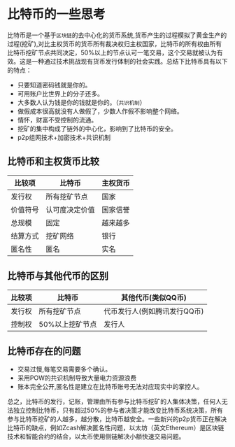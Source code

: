 # 比特币的一些思考

比特币是一个基于`区块链`的去中心化的货币系统,货币产生的过程模拟了黄金生产的过程(挖矿),对比主权货币的货币所有裁决权归主权国家，比特币的所有权由所有比特币挖矿节点共同决定，50%以上的节点认可一笔交易，这个交易就被认为有效。这是一种通过技术挑战现有货币发行体制的社会实践。总结下比特币具有以下的特点：

- 只要知道密码钱就是你的。
- 可用账户比世界上的分子还多。
- 大多数人认为钱是你的钱就是你的。（`共识机制`）
- 做假成本很高就没有人做假了，少数人作假不影响整个网络。
- 情怀，财富不受控制的流通。
- 挖矿的集中构成了链外的中心化，影响到了比特币的安全。
- p2p组网技术+加密技术+共识机制

## 比特币和主权货币比较

| 比较项   | 比特币         | 主权货币 |
| -------- | -------------- | -------- |
| 发行权   | 所有挖矿节点   | 国家     |
| 价值符号 | 认可度决定价值 | 国家信誉 |
| 总规模   | 固定           | 越来越多 |
| 结算方式 | 挖矿网络       | 银行     |
| 匿名性   | 匿名           | 实名     |

## 比特币与其他代币的区别

| 比较项 | 比特币          | 其他代币(类似QQ币)           |
| ------ | --------------- | ---------------------------- |
| 发行权 | 所有挖矿节点    | 代币发行人(例如腾讯发行QQ币) |
| 控制权 | 50%以上挖矿节点 | 发行人                       |

## 比特币存在的问题

- 交易过慢,每笔交易需要多个确认。
- 采用POW的共识机制导致大量电力资源浪费
- 账本完全公开,匿名性是建立在比特币账号无法对应现实中的掌控人。

总之，比特币的发行，记账，管理由所有参与比特币挖矿的人集体决策，任何人无法独立控制比特币，只有超过50%的参与者决策才能改变比特币系统决策，所有参与比特币挖矿的人越多，越分散，比特币越安全。一些新兴的p2p货币正在解决比特币的缺点，例如Zcash解决匿名性问题，以太坊（英文Ethereum）是区块链技术和智能合约的结合，以太币使用侧链解决小额快速交易问题。